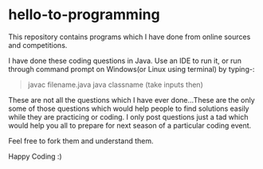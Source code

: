 # hello-to-programming

This repository contains programs which I have done from online sources and competitions.

I have done these coding questions in Java.
Use an IDE to run it, or run through command prompt on Windows(or Linux using terminal) by typing-:
> javac filename.java
> java classname
 (take inputs then)

These are not all the questions which I have ever done...These are the only some of those questions which would help people to find solutions easily
while they are practicing or coding. I only post questions just a tad which would help you all to prepare for next season of a particular coding event. 

Feel free to fork them and understand them.

Happy Coding :)
